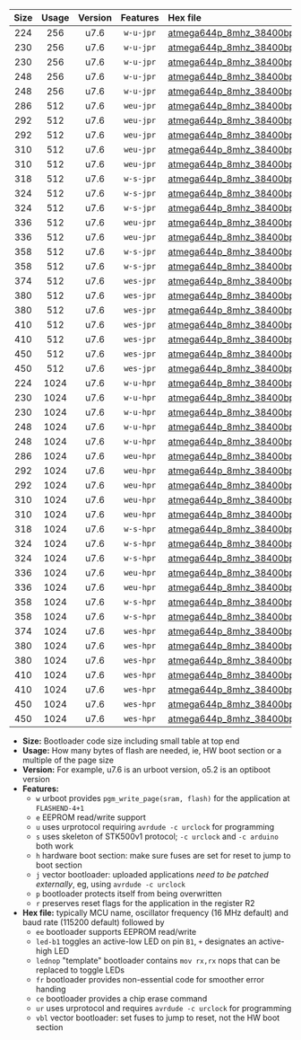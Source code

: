|Size|Usage|Version|Features|Hex file|
|:-:|:-:|:-:|:-:|:--|
|224|256|u7.6|`w-u-jpr`|[atmega644p_8mhz_38400bps_ur_vbl.hex](https://raw.githubusercontent.com/stefanrueger/urboot/main/bootloaders/atmega644p/fcpu_8mhz/38400_bps/atmega644p_8mhz_38400bps_ur_vbl.hex)|
|230|256|u7.6|`w-u-jpr`|[atmega644p_8mhz_38400bps_led+b0_ur_vbl.hex](https://raw.githubusercontent.com/stefanrueger/urboot/main/bootloaders/atmega644p/fcpu_8mhz/38400_bps/atmega644p_8mhz_38400bps_led+b0_ur_vbl.hex)|
|230|256|u7.6|`w-u-jpr`|[atmega644p_8mhz_38400bps_lednop_ur_vbl.hex](https://raw.githubusercontent.com/stefanrueger/urboot/main/bootloaders/atmega644p/fcpu_8mhz/38400_bps/atmega644p_8mhz_38400bps_lednop_ur_vbl.hex)|
|248|256|u7.6|`w-u-jpr`|[atmega644p_8mhz_38400bps_led+b0_fr_ur_vbl.hex](https://raw.githubusercontent.com/stefanrueger/urboot/main/bootloaders/atmega644p/fcpu_8mhz/38400_bps/atmega644p_8mhz_38400bps_led+b0_fr_ur_vbl.hex)|
|248|256|u7.6|`w-u-jpr`|[atmega644p_8mhz_38400bps_lednop_fr_ur_vbl.hex](https://raw.githubusercontent.com/stefanrueger/urboot/main/bootloaders/atmega644p/fcpu_8mhz/38400_bps/atmega644p_8mhz_38400bps_lednop_fr_ur_vbl.hex)|
|286|512|u7.6|`weu-jpr`|[atmega644p_8mhz_38400bps_ee_ur_vbl.hex](https://raw.githubusercontent.com/stefanrueger/urboot/main/bootloaders/atmega644p/fcpu_8mhz/38400_bps/atmega644p_8mhz_38400bps_ee_ur_vbl.hex)|
|292|512|u7.6|`weu-jpr`|[atmega644p_8mhz_38400bps_ee_led+b0_ur_vbl.hex](https://raw.githubusercontent.com/stefanrueger/urboot/main/bootloaders/atmega644p/fcpu_8mhz/38400_bps/atmega644p_8mhz_38400bps_ee_led+b0_ur_vbl.hex)|
|292|512|u7.6|`weu-jpr`|[atmega644p_8mhz_38400bps_ee_lednop_ur_vbl.hex](https://raw.githubusercontent.com/stefanrueger/urboot/main/bootloaders/atmega644p/fcpu_8mhz/38400_bps/atmega644p_8mhz_38400bps_ee_lednop_ur_vbl.hex)|
|310|512|u7.6|`weu-jpr`|[atmega644p_8mhz_38400bps_ee_led+b0_fr_ur_vbl.hex](https://raw.githubusercontent.com/stefanrueger/urboot/main/bootloaders/atmega644p/fcpu_8mhz/38400_bps/atmega644p_8mhz_38400bps_ee_led+b0_fr_ur_vbl.hex)|
|310|512|u7.6|`weu-jpr`|[atmega644p_8mhz_38400bps_ee_lednop_fr_ur_vbl.hex](https://raw.githubusercontent.com/stefanrueger/urboot/main/bootloaders/atmega644p/fcpu_8mhz/38400_bps/atmega644p_8mhz_38400bps_ee_lednop_fr_ur_vbl.hex)|
|318|512|u7.6|`w-s-jpr`|[atmega644p_8mhz_38400bps_vbl.hex](https://raw.githubusercontent.com/stefanrueger/urboot/main/bootloaders/atmega644p/fcpu_8mhz/38400_bps/atmega644p_8mhz_38400bps_vbl.hex)|
|324|512|u7.6|`w-s-jpr`|[atmega644p_8mhz_38400bps_led+b0_vbl.hex](https://raw.githubusercontent.com/stefanrueger/urboot/main/bootloaders/atmega644p/fcpu_8mhz/38400_bps/atmega644p_8mhz_38400bps_led+b0_vbl.hex)|
|324|512|u7.6|`w-s-jpr`|[atmega644p_8mhz_38400bps_lednop_vbl.hex](https://raw.githubusercontent.com/stefanrueger/urboot/main/bootloaders/atmega644p/fcpu_8mhz/38400_bps/atmega644p_8mhz_38400bps_lednop_vbl.hex)|
|336|512|u7.6|`weu-jpr`|[atmega644p_8mhz_38400bps_ee_led+b0_fr_ce_ur_vbl.hex](https://raw.githubusercontent.com/stefanrueger/urboot/main/bootloaders/atmega644p/fcpu_8mhz/38400_bps/atmega644p_8mhz_38400bps_ee_led+b0_fr_ce_ur_vbl.hex)|
|336|512|u7.6|`weu-jpr`|[atmega644p_8mhz_38400bps_ee_lednop_fr_ce_ur_vbl.hex](https://raw.githubusercontent.com/stefanrueger/urboot/main/bootloaders/atmega644p/fcpu_8mhz/38400_bps/atmega644p_8mhz_38400bps_ee_lednop_fr_ce_ur_vbl.hex)|
|358|512|u7.6|`w-s-jpr`|[atmega644p_8mhz_38400bps_led+b0_fr_vbl.hex](https://raw.githubusercontent.com/stefanrueger/urboot/main/bootloaders/atmega644p/fcpu_8mhz/38400_bps/atmega644p_8mhz_38400bps_led+b0_fr_vbl.hex)|
|358|512|u7.6|`w-s-jpr`|[atmega644p_8mhz_38400bps_lednop_fr_vbl.hex](https://raw.githubusercontent.com/stefanrueger/urboot/main/bootloaders/atmega644p/fcpu_8mhz/38400_bps/atmega644p_8mhz_38400bps_lednop_fr_vbl.hex)|
|374|512|u7.6|`wes-jpr`|[atmega644p_8mhz_38400bps_ee_vbl.hex](https://raw.githubusercontent.com/stefanrueger/urboot/main/bootloaders/atmega644p/fcpu_8mhz/38400_bps/atmega644p_8mhz_38400bps_ee_vbl.hex)|
|380|512|u7.6|`wes-jpr`|[atmega644p_8mhz_38400bps_ee_led+b0_vbl.hex](https://raw.githubusercontent.com/stefanrueger/urboot/main/bootloaders/atmega644p/fcpu_8mhz/38400_bps/atmega644p_8mhz_38400bps_ee_led+b0_vbl.hex)|
|380|512|u7.6|`wes-jpr`|[atmega644p_8mhz_38400bps_ee_lednop_vbl.hex](https://raw.githubusercontent.com/stefanrueger/urboot/main/bootloaders/atmega644p/fcpu_8mhz/38400_bps/atmega644p_8mhz_38400bps_ee_lednop_vbl.hex)|
|410|512|u7.6|`wes-jpr`|[atmega644p_8mhz_38400bps_ee_led+b0_fr_vbl.hex](https://raw.githubusercontent.com/stefanrueger/urboot/main/bootloaders/atmega644p/fcpu_8mhz/38400_bps/atmega644p_8mhz_38400bps_ee_led+b0_fr_vbl.hex)|
|410|512|u7.6|`wes-jpr`|[atmega644p_8mhz_38400bps_ee_lednop_fr_vbl.hex](https://raw.githubusercontent.com/stefanrueger/urboot/main/bootloaders/atmega644p/fcpu_8mhz/38400_bps/atmega644p_8mhz_38400bps_ee_lednop_fr_vbl.hex)|
|450|512|u7.6|`wes-jpr`|[atmega644p_8mhz_38400bps_ee_led+b0_fr_ce_vbl.hex](https://raw.githubusercontent.com/stefanrueger/urboot/main/bootloaders/atmega644p/fcpu_8mhz/38400_bps/atmega644p_8mhz_38400bps_ee_led+b0_fr_ce_vbl.hex)|
|450|512|u7.6|`wes-jpr`|[atmega644p_8mhz_38400bps_ee_lednop_fr_ce_vbl.hex](https://raw.githubusercontent.com/stefanrueger/urboot/main/bootloaders/atmega644p/fcpu_8mhz/38400_bps/atmega644p_8mhz_38400bps_ee_lednop_fr_ce_vbl.hex)|
|224|1024|u7.6|`w-u-hpr`|[atmega644p_8mhz_38400bps_ur.hex](https://raw.githubusercontent.com/stefanrueger/urboot/main/bootloaders/atmega644p/fcpu_8mhz/38400_bps/atmega644p_8mhz_38400bps_ur.hex)|
|230|1024|u7.6|`w-u-hpr`|[atmega644p_8mhz_38400bps_led+b0_ur.hex](https://raw.githubusercontent.com/stefanrueger/urboot/main/bootloaders/atmega644p/fcpu_8mhz/38400_bps/atmega644p_8mhz_38400bps_led+b0_ur.hex)|
|230|1024|u7.6|`w-u-hpr`|[atmega644p_8mhz_38400bps_lednop_ur.hex](https://raw.githubusercontent.com/stefanrueger/urboot/main/bootloaders/atmega644p/fcpu_8mhz/38400_bps/atmega644p_8mhz_38400bps_lednop_ur.hex)|
|248|1024|u7.6|`w-u-hpr`|[atmega644p_8mhz_38400bps_led+b0_fr_ur.hex](https://raw.githubusercontent.com/stefanrueger/urboot/main/bootloaders/atmega644p/fcpu_8mhz/38400_bps/atmega644p_8mhz_38400bps_led+b0_fr_ur.hex)|
|248|1024|u7.6|`w-u-hpr`|[atmega644p_8mhz_38400bps_lednop_fr_ur.hex](https://raw.githubusercontent.com/stefanrueger/urboot/main/bootloaders/atmega644p/fcpu_8mhz/38400_bps/atmega644p_8mhz_38400bps_lednop_fr_ur.hex)|
|286|1024|u7.6|`weu-hpr`|[atmega644p_8mhz_38400bps_ee_ur.hex](https://raw.githubusercontent.com/stefanrueger/urboot/main/bootloaders/atmega644p/fcpu_8mhz/38400_bps/atmega644p_8mhz_38400bps_ee_ur.hex)|
|292|1024|u7.6|`weu-hpr`|[atmega644p_8mhz_38400bps_ee_led+b0_ur.hex](https://raw.githubusercontent.com/stefanrueger/urboot/main/bootloaders/atmega644p/fcpu_8mhz/38400_bps/atmega644p_8mhz_38400bps_ee_led+b0_ur.hex)|
|292|1024|u7.6|`weu-hpr`|[atmega644p_8mhz_38400bps_ee_lednop_ur.hex](https://raw.githubusercontent.com/stefanrueger/urboot/main/bootloaders/atmega644p/fcpu_8mhz/38400_bps/atmega644p_8mhz_38400bps_ee_lednop_ur.hex)|
|310|1024|u7.6|`weu-hpr`|[atmega644p_8mhz_38400bps_ee_led+b0_fr_ur.hex](https://raw.githubusercontent.com/stefanrueger/urboot/main/bootloaders/atmega644p/fcpu_8mhz/38400_bps/atmega644p_8mhz_38400bps_ee_led+b0_fr_ur.hex)|
|310|1024|u7.6|`weu-hpr`|[atmega644p_8mhz_38400bps_ee_lednop_fr_ur.hex](https://raw.githubusercontent.com/stefanrueger/urboot/main/bootloaders/atmega644p/fcpu_8mhz/38400_bps/atmega644p_8mhz_38400bps_ee_lednop_fr_ur.hex)|
|318|1024|u7.6|`w-s-hpr`|[atmega644p_8mhz_38400bps.hex](https://raw.githubusercontent.com/stefanrueger/urboot/main/bootloaders/atmega644p/fcpu_8mhz/38400_bps/atmega644p_8mhz_38400bps.hex)|
|324|1024|u7.6|`w-s-hpr`|[atmega644p_8mhz_38400bps_led+b0.hex](https://raw.githubusercontent.com/stefanrueger/urboot/main/bootloaders/atmega644p/fcpu_8mhz/38400_bps/atmega644p_8mhz_38400bps_led+b0.hex)|
|324|1024|u7.6|`w-s-hpr`|[atmega644p_8mhz_38400bps_lednop.hex](https://raw.githubusercontent.com/stefanrueger/urboot/main/bootloaders/atmega644p/fcpu_8mhz/38400_bps/atmega644p_8mhz_38400bps_lednop.hex)|
|336|1024|u7.6|`weu-hpr`|[atmega644p_8mhz_38400bps_ee_led+b0_fr_ce_ur.hex](https://raw.githubusercontent.com/stefanrueger/urboot/main/bootloaders/atmega644p/fcpu_8mhz/38400_bps/atmega644p_8mhz_38400bps_ee_led+b0_fr_ce_ur.hex)|
|336|1024|u7.6|`weu-hpr`|[atmega644p_8mhz_38400bps_ee_lednop_fr_ce_ur.hex](https://raw.githubusercontent.com/stefanrueger/urboot/main/bootloaders/atmega644p/fcpu_8mhz/38400_bps/atmega644p_8mhz_38400bps_ee_lednop_fr_ce_ur.hex)|
|358|1024|u7.6|`w-s-hpr`|[atmega644p_8mhz_38400bps_led+b0_fr.hex](https://raw.githubusercontent.com/stefanrueger/urboot/main/bootloaders/atmega644p/fcpu_8mhz/38400_bps/atmega644p_8mhz_38400bps_led+b0_fr.hex)|
|358|1024|u7.6|`w-s-hpr`|[atmega644p_8mhz_38400bps_lednop_fr.hex](https://raw.githubusercontent.com/stefanrueger/urboot/main/bootloaders/atmega644p/fcpu_8mhz/38400_bps/atmega644p_8mhz_38400bps_lednop_fr.hex)|
|374|1024|u7.6|`wes-hpr`|[atmega644p_8mhz_38400bps_ee.hex](https://raw.githubusercontent.com/stefanrueger/urboot/main/bootloaders/atmega644p/fcpu_8mhz/38400_bps/atmega644p_8mhz_38400bps_ee.hex)|
|380|1024|u7.6|`wes-hpr`|[atmega644p_8mhz_38400bps_ee_led+b0.hex](https://raw.githubusercontent.com/stefanrueger/urboot/main/bootloaders/atmega644p/fcpu_8mhz/38400_bps/atmega644p_8mhz_38400bps_ee_led+b0.hex)|
|380|1024|u7.6|`wes-hpr`|[atmega644p_8mhz_38400bps_ee_lednop.hex](https://raw.githubusercontent.com/stefanrueger/urboot/main/bootloaders/atmega644p/fcpu_8mhz/38400_bps/atmega644p_8mhz_38400bps_ee_lednop.hex)|
|410|1024|u7.6|`wes-hpr`|[atmega644p_8mhz_38400bps_ee_led+b0_fr.hex](https://raw.githubusercontent.com/stefanrueger/urboot/main/bootloaders/atmega644p/fcpu_8mhz/38400_bps/atmega644p_8mhz_38400bps_ee_led+b0_fr.hex)|
|410|1024|u7.6|`wes-hpr`|[atmega644p_8mhz_38400bps_ee_lednop_fr.hex](https://raw.githubusercontent.com/stefanrueger/urboot/main/bootloaders/atmega644p/fcpu_8mhz/38400_bps/atmega644p_8mhz_38400bps_ee_lednop_fr.hex)|
|450|1024|u7.6|`wes-hpr`|[atmega644p_8mhz_38400bps_ee_led+b0_fr_ce.hex](https://raw.githubusercontent.com/stefanrueger/urboot/main/bootloaders/atmega644p/fcpu_8mhz/38400_bps/atmega644p_8mhz_38400bps_ee_led+b0_fr_ce.hex)|
|450|1024|u7.6|`wes-hpr`|[atmega644p_8mhz_38400bps_ee_lednop_fr_ce.hex](https://raw.githubusercontent.com/stefanrueger/urboot/main/bootloaders/atmega644p/fcpu_8mhz/38400_bps/atmega644p_8mhz_38400bps_ee_lednop_fr_ce.hex)|

- **Size:** Bootloader code size including small table at top end
- **Usage:** How many bytes of flash are needed, ie, HW boot section or a multiple of the page size
- **Version:** For example, u7.6 is an urboot version, o5.2 is an optiboot version
- **Features:**
  + `w` urboot provides `pgm_write_page(sram, flash)` for the application at `FLASHEND-4+1`
  + `e` EEPROM read/write support
  + `u` uses urprotocol requiring `avrdude -c urclock` for programming
  + `s` uses skeleton of STK500v1 protocol; `-c urclock` and `-c arduino` both work
  + `h` hardware boot section: make sure fuses are set for reset to jump to boot section
  + `j` vector bootloader: uploaded applications *need to be patched externally*, eg, using `avrdude -c urclock`
  + `p` bootloader protects itself from being overwritten
  + `r` preserves reset flags for the application in the register R2
- **Hex file:** typically MCU name, oscillator frequency (16 MHz default) and baud rate (115200 default) followed by
  + `ee` bootloader supports EEPROM read/write
  + `led-b1` toggles an active-low LED on pin `B1`, `+` designates an active-high LED
  + `lednop` "template" bootloader contains `mov rx,rx` nops that can be replaced to toggle LEDs
  + `fr` bootloader provides non-essential code for smoother error handing
  + `ce` bootloader provides a chip erase command
  + `ur` uses urprotocol and requires `avrdude -c urclock` for programming
  + `vbl` vector bootloader: set fuses to jump to reset, not the HW boot section
